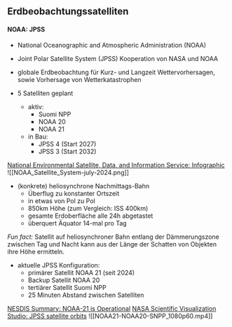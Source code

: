 
## Erdbeobachtungssatelliten

#### NOAA: JPSS

- National Oceanographic and Atmospheric Administration (NOAA)
- Joint Polar Satellite System (JPSS) Kooperation von NASA und NOAA
- globale Erdbeobachtung für Kurz- und Langzeit Wettervorhersagen, sowie Vorhersage von Wetterkatastrophen

- 5 Satelliten geplant
	- aktiv:
		- Suomi NPP
		- NOAA 20
		- NOAA 21
	- in Bau:
		- JPSS 4 (Start 2027)
		- JPSS 3 (Start 2032)
		
[National Environmental Satellite, Data, and Information Service: Infographic](https://www.nesdis.noaa.gov/s3/2024-07/NOAA_Satellite_System-july-2024.png)
![[NOAA_Satellite_System-july-2024.png]]

- (konkrete) heliosynchrone Nachmittags-Bahn 
	- Überflug zu konstanter Ortszeit
	- in etwas von Pol zu Pol
	- 850km Höhe (zum Vergleich: ISS 400km)
	- gesamte Erdoberfläche alle 24h abgetastet
	- überquert Äquator 14-mal pro Tag

*Fun fact:* 
Satellit auf heliosynchroner Bahn entlang der Dämmerungszone zwischen Tag und Nacht kann aus der Länge der Schatten von Objekten ihre Höhe ermitteln.

- aktuelle JPSS Konfiguration:
	- primärer Satellit NOAA 21 (seit 2024)
	- Backup Satellit NOAA 20
	- tertiärer Satellit Suomi NPP
	- 25 Minuten Abstand zwischen Satelliten 

[NESDIS Summary: NOAA-21 is Operational](https://www.youtube.com/watch?v=Yvo837K89w4)
[NASA Scientific Visualization Studio: JPSS satellite orbits](https://svs.gsfc.nasa.gov/5021/)
![[NOAA21-NOAA20-SNPP_1080p60.mp4]]
